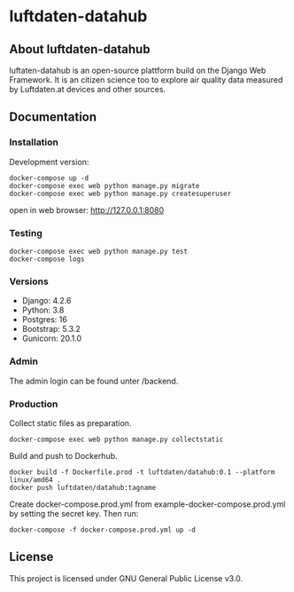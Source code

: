# luftdaten-datahub

## About luftdaten-datahub
luftaten-datahub is an open-source plattform build on the Django Web Framework. It is an citizen science too to explore air quality data measured by Luftdaten.at devices and other sources.

## Documentation

### Installation
Development version:

    docker-compose up -d
    docker-compose exec web python manage.py migrate
    docker-compose exec web python manage.py createsuperuser

open in web browser: http://127.0.0.1:8080

### Testing
    docker-compose exec web python manage.py test
    docker-compose logs

### Versions
* Django: 4.2.6
* Python: 3.8
* Postgres: 16
* Bootstrap: 5.3.2
* Gunicorn: 20.1.0

### Admin
The admin login can be found unter /backend.

### Production
Collect static files as preparation.

    docker-compose exec web python manage.py collectstatic

Build and push to Dockerhub.

    docker build -f Dockerfile.prod -t luftdaten/datahub:0.1 --platform linux/amd64 .
    docker push luftdaten/datahub:tagname

Create docker-compose.prod.yml from example-docker-compose.prod.yml by setting the secret key. Then run:

    docker-compose -f docker-compose.prod.yml up -d 

## License
This project is licensed under GNU General Public License v3.0.